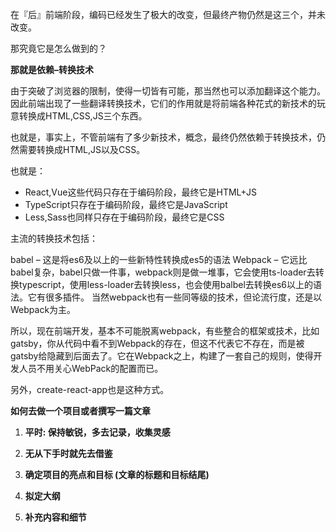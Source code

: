 在『后』前端阶段，编码已经发生了极大的改变，但最终产物仍然是这三个，并未改变。

那究竟它是怎么做到的？

**那就是依赖–转换技术**

由于突破了浏览器的限制，使得一切皆有可能，那当然也可以添加翻译这个能力。因此前端出现了一些翻译转换技术，它们的作用就是将前端各种花式的新技术的玩意转换成HTML,CSS,JS三个东西。

也就是，事实上，不管前端有了多少新技术，概念，最终仍然依赖于转换技术，仍然需要转换成HTML,JS以及CSS。

也就是：

- React,Vue这些代码只存在于编码阶段，最终它是HTML+JS
- TypeScript只存在于编码阶段，最终它是JavaScript
- Less,Sass也同样只存在于编码阶段，最终它是CSS

主流的转换技术包括：

babel – 这是将es6及以上的一些新特性转换成es5的语法
Webpack – 它远比babel复杂，babel只做一件事，webpack则是做一堆事，它会使用ts-loader去转换typescript，使用less-loader去转换less，也会使用balbel去转换es6以上的语法。它有很多插件。
当然webpack也有一些同等级的技术，但论流行度，还是以Webpack为主。

所以，现在前端开发，基本不可能脱离webpack，有些整合的框架或技术，比如gatsby，你从代码中看不到Webpack的存在，但这不代表它不存在，而是被gatsby给隐藏到后面去了。它在Webpack之上，构建了一套自己的规则，使得开发人员不用关心WebPack的配置而已。

另外，create-react-app也是这种方式。

**如何去做一个项目或者撰写一篇文章**

1. **平时: 保持敏锐，多去记录，收集灵感**

2. **无从下手时就先去借鉴**

3. **确定项目的亮点和目标 (文章的标题和目标结尾)**

4. **拟定大纲**

5. **补充内容和细节**

